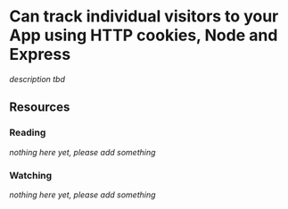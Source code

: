 # Can track individual visitors to your App using HTTP cookies, Node and Express

_description tbd_

## Resources

### Reading

_nothing here yet, please add something_

### Watching

_nothing here yet, please add something_
